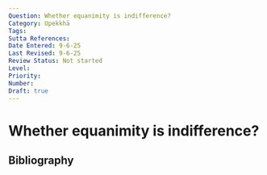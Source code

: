 ```yaml
---
Question: Whether equanimity is indifference?
Category: Upekkhā
Tags: 
Sutta References: 
Date Entered: 9-6-25
Last Revised: 9-6-25
Review Status: Not started
Level: 
Priority: 
Number: 
Draft: true
---
```


# Whether equanimity is indifference?

## Bibliography

<!-- 

Notes:



-->